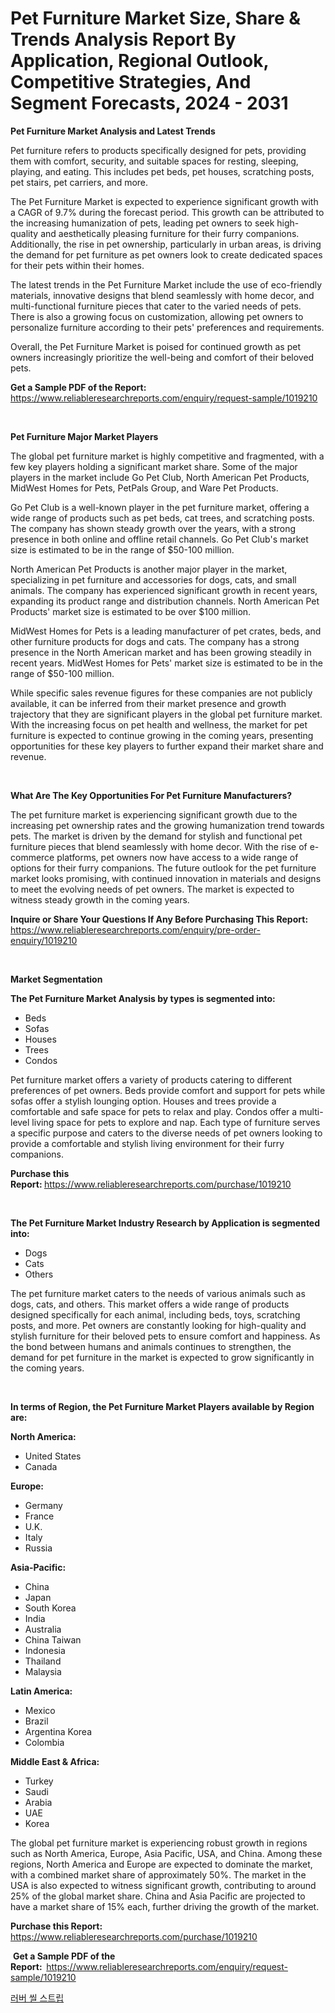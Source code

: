<p><h1>Pet Furniture Market Size, Share & Trends Analysis Report By Application, Regional Outlook, Competitive Strategies, And Segment Forecasts, 2024 - 2031</h1></p><p><strong>Pet Furniture Market Analysis and Latest Trends</strong></p>
<p><p>Pet furniture refers to products specifically designed for pets, providing them with comfort, security, and suitable spaces for resting, sleeping, playing, and eating. This includes pet beds, pet houses, scratching posts, pet stairs, pet carriers, and more.</p><p>The Pet Furniture Market is expected to experience significant growth with a CAGR of 9.7% during the forecast period. This growth can be attributed to the increasing humanization of pets, leading pet owners to seek high-quality and aesthetically pleasing furniture for their furry companions. Additionally, the rise in pet ownership, particularly in urban areas, is driving the demand for pet furniture as pet owners look to create dedicated spaces for their pets within their homes.</p><p>The latest trends in the Pet Furniture Market include the use of eco-friendly materials, innovative designs that blend seamlessly with home decor, and multi-functional furniture pieces that cater to the varied needs of pets. There is also a growing focus on customization, allowing pet owners to personalize furniture according to their pets' preferences and requirements.</p><p>Overall, the Pet Furniture Market is poised for continued growth as pet owners increasingly prioritize the well-being and comfort of their beloved pets.</p></p>
<p><strong>Get a Sample PDF of the Report:&nbsp;</strong> <a href="https://www.reliableresearchreports.com/enquiry/request-sample/1019210">https://www.reliableresearchreports.com/enquiry/request-sample/1019210</a></p>
<p>&nbsp;</p>
<p><strong>Pet Furniture Major Market Players</strong></p>
<p><p>The global pet furniture market is highly competitive and fragmented, with a few key players holding a significant market share. Some of the major players in the market include Go Pet Club, North American Pet Products, MidWest Homes for Pets, PetPals Group, and Ware Pet Products.</p><p>Go Pet Club is a well-known player in the pet furniture market, offering a wide range of products such as pet beds, cat trees, and scratching posts. The company has shown steady growth over the years, with a strong presence in both online and offline retail channels. Go Pet Club's market size is estimated to be in the range of $50-100 million.</p><p>North American Pet Products is another major player in the market, specializing in pet furniture and accessories for dogs, cats, and small animals. The company has experienced significant growth in recent years, expanding its product range and distribution channels. North American Pet Products' market size is estimated to be over $100 million.</p><p>MidWest Homes for Pets is a leading manufacturer of pet crates, beds, and other furniture products for dogs and cats. The company has a strong presence in the North American market and has been growing steadily in recent years. MidWest Homes for Pets' market size is estimated to be in the range of $50-100 million.</p><p>While specific sales revenue figures for these companies are not publicly available, it can be inferred from their market presence and growth trajectory that they are significant players in the global pet furniture market. With the increasing focus on pet health and wellness, the market for pet furniture is expected to continue growing in the coming years, presenting opportunities for these key players to further expand their market share and revenue.</p></p>
<p>&nbsp;</p>
<p><strong>What Are The Key Opportunities For Pet Furniture Manufacturers?</strong></p>
<p><p>The pet furniture market is experiencing significant growth due to the increasing pet ownership rates and the growing humanization trend towards pets. The market is driven by the demand for stylish and functional pet furniture pieces that blend seamlessly with home decor. With the rise of e-commerce platforms, pet owners now have access to a wide range of options for their furry companions. The future outlook for the pet furniture market looks promising, with continued innovation in materials and designs to meet the evolving needs of pet owners. The market is expected to witness steady growth in the coming years.</p></p>
<p><strong>Inquire or Share Your Questions If Any Before Purchasing This Report:</strong> <a href="https://www.reliableresearchreports.com/enquiry/pre-order-enquiry/1019210">https://www.reliableresearchreports.com/enquiry/pre-order-enquiry/1019210</a></p>
<p>&nbsp;</p>
<p><strong>Market Segmentation</strong></p>
<p><strong>The Pet Furniture Market Analysis by types is segmented into:</strong></p>
<p><ul><li>Beds</li><li>Sofas</li><li>Houses</li><li>Trees</li><li>Condos</li></ul></p>
<p><p>Pet furniture market offers a variety of products catering to different preferences of pet owners. Beds provide comfort and support for pets while sofas offer a stylish lounging option. Houses and trees provide a comfortable and safe space for pets to relax and play. Condos offer a multi-level living space for pets to explore and nap. Each type of furniture serves a specific purpose and caters to the diverse needs of pet owners looking to provide a comfortable and stylish living environment for their furry companions.</p></p>
<p><strong>Purchase this Report:&nbsp;</strong><a href="https://www.reliableresearchreports.com/purchase/1019210">https://www.reliableresearchreports.com/purchase/1019210</a></p>
<p>&nbsp;</p>
<p><strong>The Pet Furniture Market Industry Research by Application is segmented into:</strong></p>
<p><ul><li>Dogs</li><li>Cats</li><li>Others</li></ul></p>
<p><p>The pet furniture market caters to the needs of various animals such as dogs, cats, and others. This market offers a wide range of products designed specifically for each animal, including beds, toys, scratching posts, and more. Pet owners are constantly looking for high-quality and stylish furniture for their beloved pets to ensure comfort and happiness. As the bond between humans and animals continues to strengthen, the demand for pet furniture in the market is expected to grow significantly in the coming years.</p></p>
<p>&nbsp;</p>
<p><strong>In terms of Region, the Pet Furniture Market Players available by Region are:</strong></p>
<p>
    <p> <strong> North America: </strong>
        <ul>
            <li>United States</li>
            <li>Canada</li>
        </ul>
        </p> 
    <p> <strong> Europe: </strong>
        <ul>
            <li>Germany</li>
            <li>France</li>
            <li>U.K.</li>
            <li>Italy</li>
            <li>Russia</li>
        </ul>
        </p> 
    <p> <strong> Asia-Pacific: </strong>
        <ul>
            <li>China</li>
            <li>Japan</li>
            <li>South Korea</li>
            <li>India</li>
            <li>Australia</li>
            <li>China Taiwan</li>
            <li>Indonesia</li>
            <li>Thailand</li>
            <li>Malaysia</li>
        </ul>
        </p> 
    <p> <strong> Latin America: </strong>
        <ul>
            <li>Mexico</li>
            <li>Brazil</li>
            <li>Argentina Korea</li>
            <li>Colombia</li>
        </ul>
        </p> 
    <p> <strong> Middle East & Africa: </strong>
        <ul>
            <li>Turkey</li>
            <li>Saudi</li>
            <li>Arabia</li>
            <li>UAE</li>
            <li>Korea</li>
        </ul>
    </p>
    </p>
<p><p>The global pet furniture market is experiencing robust growth in regions such as North America, Europe, Asia Pacific, USA, and China. Among these regions, North America and Europe are expected to dominate the market, with a combined market share of approximately 50%. The market in the USA is also expected to witness significant growth, contributing to around 25% of the global market share. China and Asia Pacific are projected to have a market share of 15% each, further driving the growth of the market.</p></p>
<p><strong>Purchase this Report: </strong><a href="https://www.reliableresearchreports.com/purchase/1019210">https://www.reliableresearchreports.com/purchase/1019210</a></p>
<p>&nbsp;<strong>Get a Sample PDF of the Report:&nbsp;&nbsp;</strong><a href="https://www.reliableresearchreports.com/enquiry/request-sample/1019210">https://www.reliableresearchreports.com/enquiry/request-sample/1019210</a></p>
<p><strong></strong></p>
<p><p><a href="https://github.com/oajzkywllm460/Market-Research-Report-List-1/blob/main/24837822576.md">러버 씰 스트립</a></p></p>